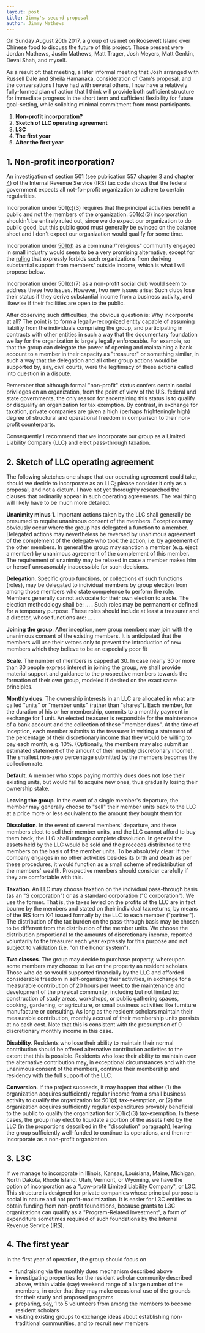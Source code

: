 ```yaml
---
layout: post
title: Jimmy's second proposal
author: Jimmy Mathews
---
```


On Sunday August 20th 2017, a group of us met on Roosevelt Island over Chinese food to discuss the future of this project. Those present were Jordan Mathews, Justin Mathews, Matt Trager, Josh Meyers, Matt Genkin, Deval Shah, and myself.

As a result of: that meeting, a later informal meeting that Josh arranged with Russell Dale and Sheila Hamanaka, consideration of Cam's proposal, and the conversations I have had with several others, I now have a relatively fully-formed plan of action that I think will provide both sufficient structure for immediate progress in the short term and sufficient flexibility for future goal-setting, while soliciting minimal commitment from most participants.

  1. **Non-profit incorporation?**
  2. **Sketch of LLC operating agreement**
  3. **L3C**
  4. **The first year**
  5. **After the first year**

**1. Non-profit incorporation?**
--------------------------------

An investigation of section [501](https://www.law.cornell.edu/uscode/text/26/501) (see publication 557 [chapter 3](https://www.irs.gov/publications/p557/ch03.html) and [chapter 4](https://www.irs.gov/publications/p557/ch04.html)) of the Internal Revenue Service (IRS) tax code shows that the federal government expects all not-for-profit organization to adhere to certain regularities.

Incorporation under 501(c)(3) requires that the principal activities benefit a public and not the members of the organization. 501(c)(3) incorporation shouldn't be entirely ruled out, since we do expect our organization to do public good, but this public good must generally be evinced on the balance sheet and I don't expect our organization would qualify for some time.

Incorporation under [501(d)](https://www.irs.gov/irm/part4/irm_04-076-029.html) as a communal/"religious" community engaged in small industry would seem to be a very promising alternative, except for the [ruling](https://www.irs.gov/pub/irs-tege/rr78-100.pdf) that expressly forbids such organizations from deriving substantial support from members' outside income, which is what I will propose below.

Incorporation under 501(c)(7) as a non-profit social club would seem to address these two issues. However, two new issues arise: Such clubs lose their status if they derive substantial income from a business activity, and likewise if their facilities are open to the public.

After observing such difficulties, the obvious question is: Why incorporate at all? The point is to form a legally-recognized entity capable of assuming liability from the individuals comprising the group, and participating in contracts with other entities in such a way that the documentary foundation we lay for the organization is largely legally enforceable. For example, so that the group can delegate the power of opening and maintaining a bank account to a member in their capacity as "treasurer" or something similar, in such a way that the delegation and all other group actions would be supported by, say, civil courts, were the legitimacy of these actions called into question  in a dispute.

Remember that although formal "non-profit" status confers certain social privileges on an organization, from the point of view of the U.S. federal and state governments, the only reason for ascertaining this status is to qualify or disqualify an organization for tax exemption. By contrast, in exchange for taxation, private companies are given a high (perhaps frighteningly high) degree of structural and operational freedom in comparison to their non-profit counterparts.

Consequently I recommend that we incorporate our group as a Limited Liability Company (LLC) and elect pass-through taxation. 

**2. Sketch of LLC operating agreement**
-------------------------------------

The following sketches one shape that our operating agreement could take, should we decide to incorporate as an LLC; please consider it only as a proposal, and not a dictum. I have not yet thoroughly researched the clauses that ordinarily appear in such operating agreements. The real thing will likely have to be much more detailed.

**Unanimity minus 1**. Important actions taken by the LLC shall generally be presumed to require unanimous consent of the members. Exceptions may obviously occur where the group has delegated a function to a member. Delegated actions may nevertheless be reversed by unanimous agreement of the complement of the delegate who took the action, i.e. by agreement of the other members. In general the group may sanction a member (e.g. eject a member) by unanimous agreement of the complement of this member. The requirement of unanimity may be relaxed in case a member makes him or herself unreasonably inaccessible for such decisions.

**Delegation**. Specific group functions, or collections of such functions (roles), may be delegated to individual members by group election from among those members who state competence to perform the role. Members generally cannot advocate for their own election to a role. The election methodology shall be: ... . Such roles may be permanent or defined for a temporary purpose. These roles should include at least a treasurer and a director, whose functions are: ... .

**Joining the group**. After inception, new group members may join with the unanimous consent of the existing members. It is anticipated that the members will use their vetoes only to prevent the introduction of new members which they believe to be an especially poor fit

**Scale**. The number of members is capped at 30. In case nearly 30 or more than 30 people express interest in joining the group, we shall provide material support and guidance to the prospective members towards the formation of their own group, modeled if desired on the exact same principles.

**Monthly dues**. The ownership interests in an LLC are allocated in what are called "units" or "member units" (rather than "shares"). Each member, for the duration of his or her membership, commits to a monthly payment in exchange for 1 unit. An elected treasurer is responsible for the maintenance of a bank account and the collection of these "member dues". At the time of inception, each member submits to the treasurer in writing a statement of the percentage of their discretionary income that they would be willing to pay each month, e.g. 10%. (Optionally, the members may also submit an estimated statement of the amount of their monthly discretionary income). The smallest non-zero percentage submitted by the members becomes the collection rate.

**Default**. A member who stops paying monthly dues does not lose their existing units, but would fail to acquire new ones, thus gradually losing their ownership stake.

**Leaving the group**. In the event of a single member's departure, the member may generally choose to "sell" their member units back to the LLC at a price more or less equivalent to the amount they bought them for.

**Dissolution**. In the event of several members' departure, and these members elect to sell their member units, and the LLC cannot afford to buy them back, the LLC shall undergo complete dissolution. In general the assets held by the LLC would be sold and the proceeds distributed to the members on the basis of the member units. To be absolutely clear: If the company engages in no other activities besides its birth and death as per these procedures, it would function as a small scheme of redistribution of the members' wealth. Prospective members should consider carefully if they are comfortable with this.

**Taxation**. An LLC may choose taxation on the individual pass-through basis (as an "S corporation") or as a standard corporation ("C corporation"). We use the former. That is, the taxes levied on the profits of the LLC are in fact bourne by the members and stated on their individual tax returns, by means of the IRS form K-1 issued formally by the LLC to each member ("partner"). The distribution of the tax burden on the pass-through basis may be chosen to be different from the distribution of the member units. We choose the distribution proportional to the amounts of discretionary income, reported voluntarily to the treasurer each year expressly for this purpose and not subject to validation (i.e. "on the honor system").

**Two classes**. The group may decide to purchase property, whereupon some members may choose to live on the property as resident scholars. Those who do so would supported financially by the LLC and afforded considerable freedom in self-organizing their activities, in exchange for a measurable contribution of 20 hours per week to the maintenance and development of the physical community, including but not limited to: construction of study areas, workshops, or public gathering spaces, cooking, gardening, or agriculture, or small business activities like furniture manufacture or consulting. As long as the resident scholars maintain their measurable contribution, monthly accrual of their membership units persists at no cash cost. Note that this is consistent with the presumption of 0 discretionary monthly income in this case.

**Disability**. Residents who lose their ability to maintain their normal contribution should be offered alternative contribution activities to the extent that this is possible. Residents who lose their ability to maintain even the alternative contribution may, in exceptional circumstances and with the unanimous consent of the members, continue their membership and residency with the full support of the LLC.

**Conversion**. If the project succeeds, it may happen that either (1) the organization acquires sufficiently regular income from a small business activity to qualify the organization for 501(d) tax-exemption, or (2) the organization acquires sufficiently regular expenditures provably beneficial to the public to qualify the organization for 501(c)(3) tax-exemption. In these cases, the group may elect to liquidate a portion of the assets held by the LLC (in the proportions described in the "dissolution" paragraph), leaving the group sufficiently well-funded to continue its operations, and then re-incorporate as a non-profit organization.

**3. L3C**
----------

If we manage to incorporate in Illinois, Kansas, Louisiana, Maine, Michigan, North Dakota, Rhode Island, Utah, Vermont, or Wyoming, we have the option of incorporation as a "Low-profit Limited Liability Company", or L3C. This structure is designed for private companies whose principal purpose is social in nature and not profit-maximization. It is easier for L3C entities to obtain funding from non-profit foundations, because grants to L3C organizations can qualify as a "Program-Related Investment", a form of expenditure sometimes required of such foundations by the Internal Revenue Service (IRS).

**4. The first year**
---------------------

In the first year of operation, the group should focus on

  - fundraising via the monthly dues mechanism described above
  - investigating properties for the resident scholar community described above, within viable (say) weekend range of a large number of the members, in order that they may make occasional use of the grounds for their study and proposed programs
  - preparing, say, 1 to 5 volunteers from among the members to become resident scholars 
  - visiting existing groups to exchange ideas about establishing non-traditional communities, and to recruit new members


